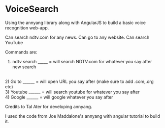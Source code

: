 # VoiceSearch

Using the annyang library along with AngularJS to build a basic voice recognition web-app.

Can search ndtv.com for any news.
Can go to any website. 
Can search YouTube

Commands are:

1) ndtv search _____ = will search NDTV.com for whatever you say after new search
<br>
2) Go to ______ = will open URL you say after (make sure to add .com,.org etc)
<br>
3) Youtube ______ = will search youtube for whatever you say after
<br>
4) Google ______ = will google whatever you say after

Credits to Tal Ater for developing annyang. 

I used the code from Joe Maddalone's annyang with angular tutorial to build it.
